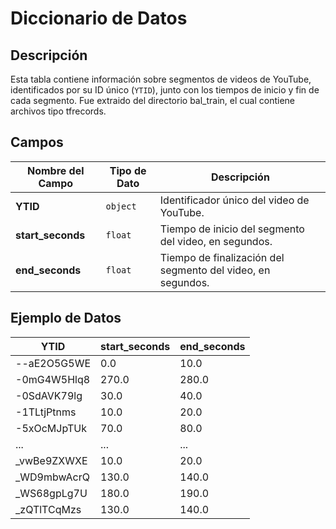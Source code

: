 # Diccionario de Datos

## Descripción
Esta tabla contiene información sobre segmentos de videos de YouTube, identificados por su ID único (`YTID`), junto con los tiempos de inicio y fin de cada segmento. Fue extraido del directorio bal_train, el cual contiene archivos tipo tfrecords.

## Campos

| Nombre del Campo    | Tipo de Dato | Descripción                                                                 |
|---------------------|--------------|-----------------------------------------------------------------------------|
| **YTID**            | `object`     | Identificador único del video de YouTube.                                   |
| **start_seconds**   | `float`      | Tiempo de inicio del segmento del video, en segundos.                       |
| **end_seconds**     | `float`      | Tiempo de finalización del segmento del video, en segundos.                 |

## Ejemplo de Datos

| YTID         | start_seconds | end_seconds |
|--------------|---------------|-------------|
| --aE2O5G5WE  | 0.0           | 10.0        |
| -0mG4W5Hlq8  | 270.0         | 280.0       |
| -0SdAVK79lg  | 30.0          | 40.0        |
| -1TLtjPtnms  | 10.0          | 20.0        |
| -5xOcMJpTUk  | 70.0          | 80.0        |
| ...          | ...           | ...         |
| _vwBe9ZXWXE  | 10.0          | 20.0        |
| _WD9mbwAcrQ  | 130.0         | 140.0       |
| _WS68gpLg7U  | 180.0         | 190.0       |
| _zQTlTCqMzs  | 130.0         | 140.0      
